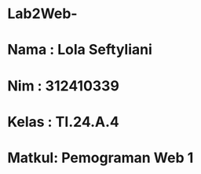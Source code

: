 # Lab2Web-

# Nama : Lola Seftyliani 
# Nim : 312410339
# Kelas : TI.24.A.4
# Matkul: Pemograman Web 1

